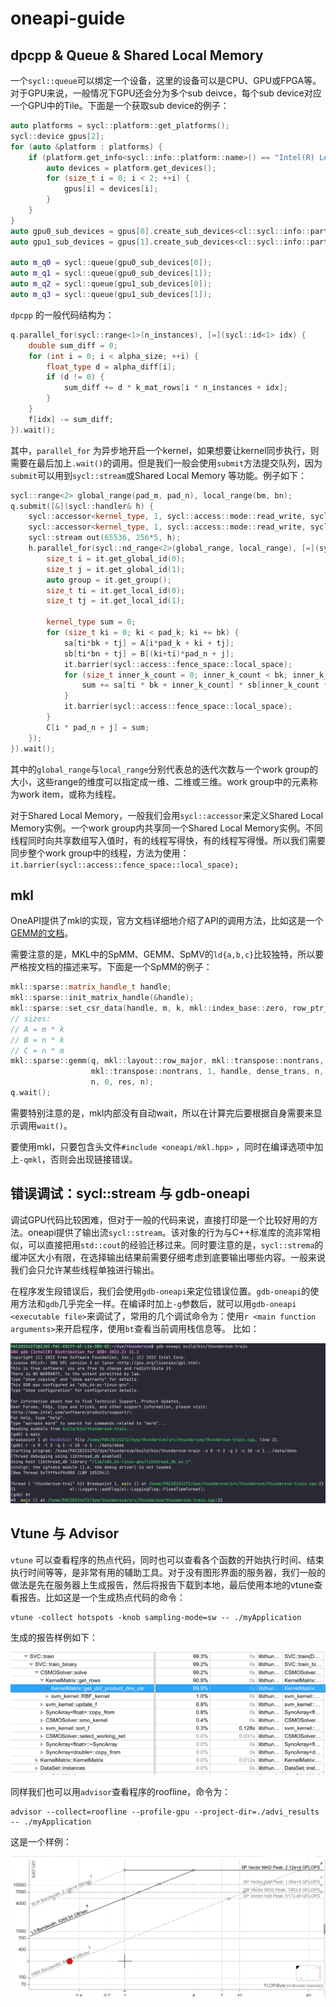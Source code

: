 # oneapi-guide

## dpcpp & Queue & Shared Local Memory

一个`sycl::queue`可以绑定一个设备，这里的设备可以是CPU、GPU或FPGA等。对于GPU来说，一般情况下GPU还会分为多个sub deivce，每个sub device对应一个GPU中的Tile。下面是一个获取sub device的例子：

```cpp
auto platforms = sycl::platform::get_platforms();
sycl::device gpus[2];
for (auto &platform : platforms) {
    if (platform.get_info<sycl::info::platform::name>() == "Intel(R) Level-Zero") {
        auto devices = platform.get_devices();
        for (size_t i = 0; i < 2; ++i) {
            gpus[i] = devices[i];
        }
    }
}
auto gpu0_sub_devices = gpus[0].create_sub_devices<cl::sycl::info::partition_property::partition_by_affinity_domain>(cl::sycl::info::partition_affinity_domain::next_partitionable);
auto gpu1_sub_devices = gpus[1].create_sub_devices<cl::sycl::info::partition_property::partition_by_affinity_domain>(cl::sycl::info::partition_affinity_domain::next_partitionable);

auto m_q0 = sycl::queue(gpu0_sub_devices[0]);
auto m_q1 = sycl::queue(gpu0_sub_devices[1]);
auto m_q2 = sycl::queue(gpu1_sub_devices[0]);
auto m_q3 = sycl::queue(gpu1_sub_devices[1]);
```

`dpcpp` 的一般代码结构为：

```cpp
q.parallel_for(sycl::range<1>(n_instances), [=](sycl::id<1> idx) {
    double sum_diff = 0;
    for (int i = 0; i < alpha_size; ++i) {
        float_type d = alpha_diff[i];
        if (d != 0) {
            sum_diff += d * k_mat_rows[i * n_instances + idx];
        }
    }
    f[idx] -= sum_diff;
}).wait();
```

其中，`parallel_for` 为异步地开启一个kernel，如果想要让kernel同步执行，则需要在最后加上`.wait()`的调用。但是我们一般会使用`submit`方法提交队列，因为`submit`可以用到`sycl::stream`或Shared Local Memory 等功能。例子如下：

```cpp
sycl::range<2> global_range(pad_m, pad_n), local_range(bm, bn);
q.submit([&](sycl::handler& h) {
    sycl::accessor<kernel_type, 1, sycl::access::mode::read_write, sycl::access::target::local> sa(sycl::range(bm * bk), h);
    sycl::accessor<kernel_type, 1, sycl::access::mode::read_write, sycl::access::target::local> sb(sycl::range(bk * bn), h);
    sycl::stream out(65536, 256*5, h);
    h.parallel_for(sycl::nd_range<2>(global_range, local_range), [=](sycl::nd_item<2> it) [[intel::reqd_sub_group_size(16)]] {
        size_t i = it.get_global_id(0);
        size_t j = it.get_global_id(1);
        auto group = it.get_group();
        size_t ti = it.get_local_id(0);
        size_t tj = it.get_local_id(1);

        kernel_type sum = 0;
        for (size_t ki = 0; ki < pad_k; ki += bk) {
            sa[ti*bk + tj] = A[i*pad_k + ki + tj];
            sb[ti*bn + tj] = B[(ki+ti)*pad_n + j];
            it.barrier(sycl::access::fence_space::local_space);
            for (size_t inner_k_count = 0; inner_k_count < bk; inner_k_count++) {
                sum += sa[ti * bk + inner_k_count] * sb[inner_k_count * bn + tj];
            }
            it.barrier(sycl::access::fence_space::local_space);
        }
        C[i * pad_n + j] = sum;
    });
}).wait();
```

其中的`global_range`与`local_range`分别代表总的迭代次数与一个work group的大小，这些range的维度可以指定成一维、二维或三维。work group中的元素称为work item，或称为线程。

对于Shared Local Memory，一般我们会用`sycl::accessor`来定义Shared Local Memory实例。一个work group内共享同一个Shared Local Memory实例。不同线程同时向共享数组写入值时，有的线程写得快，有的线程写得慢。所以我们需要同步整个work group中的线程，方法为使用：`it.barrier(sycl::access::fence_space::local_space);`

## mkl

OneAPI提供了mkl的实现，官方文档详细地介绍了API的调用方法，比如这是一个[GEMM的文档](https://oneapi-src.github.io/oneMKL/domains/blas/gemm.html)。

需要注意的是，MKL中的SpMM、GEMM、SpMV的`ld{a,b,c}`比较独特，所以要严格按文档的描述来写。下面是一个SpMM的例子：

```cpp
mkl::sparse::matrix_handle_t handle;
mkl::sparse::init_matrix_handle(&handle);
mkl::sparse::set_csr_data(handle, m, k, mkl::index_base::zero, row_ptr_usm, col_ptr_usm, val_usm);
// sizes:
// A = m * k
// B = n * k
// C = n * m
mkl::sparse::gemm(q, mkl::layout::row_major, mkl::transpose::nontrans,
                  mkl::transpose::nontrans, 1, handle, dense_trans, n,
                  n, 0, res, n);
q.wait();
```

需要特别注意的是，mkl内部没有自动wait，所以在计算完后要根据自身需要来显示调用`wait()`。

要使用mkl，只要包含头文件`#include <oneapi/mkl.hpp>` ，同时在编译选项中加上`-qmkl`，否则会出现链接错误。

## 错误调试：sycl::stream 与 gdb-oneapi

调试GPU代码比较困难，但对于一般的代码来说，直接打印是一个比较好用的方法。oneapi提供了输出流`sycl::stream`。该对象的行为与C++标准库的流非常相似，可以直接把用`std::cout`的经验迁移过来。同时要注意的是，`sycl::strema`的缓冲区大小有限，在选择输出结果前需要仔细考虑到底要输出哪些内容。一般来说我们会只允许某些线程单独进行输出。

在程序发生段错误后，我们会使用`gdb-oneapi`来定位错误位置。`gdb-oneapi`的使用方法和`gdb`几乎完全一样。在编译时加上`-g`参数后，就可以用`gdb-oneapi <executable file>`来调试了，常用的几个调试命令为：使用`r <main function arguments>`来开启程序，使用`bt`查看当前调用栈信息等。 比如：

![image-20221118145200485](README.assets/image-20221118145200485.png)

## Vtune 与 Advisor

`vtune` 可以查看程序的热点代码，同时也可以查看各个函数的开始执行时间、结束执行时间等等，是非常有用的辅助工具。对于没有图形界面的服务器，我们一般的做法是先在服务器上生成报告，然后将报告下载到本地，最后使用本地的vtune查看报告。比如这是一个生成热点代码的命令：

```
vtune -collect hotspots -knob sampling-mode=sw -- ./myApplication
```

生成的报告样例如下：

![vtune](README.assets/image-20220829111010426.png)

同样我们也可以用`advisor`查看程序的roofline，命令为：

```
advisor --collect=roofline --profile-gpu --project-dir=./advi_results -- ./myApplication
```

这是一个样例：

![](README.assets/image-20221107194631950.png)
